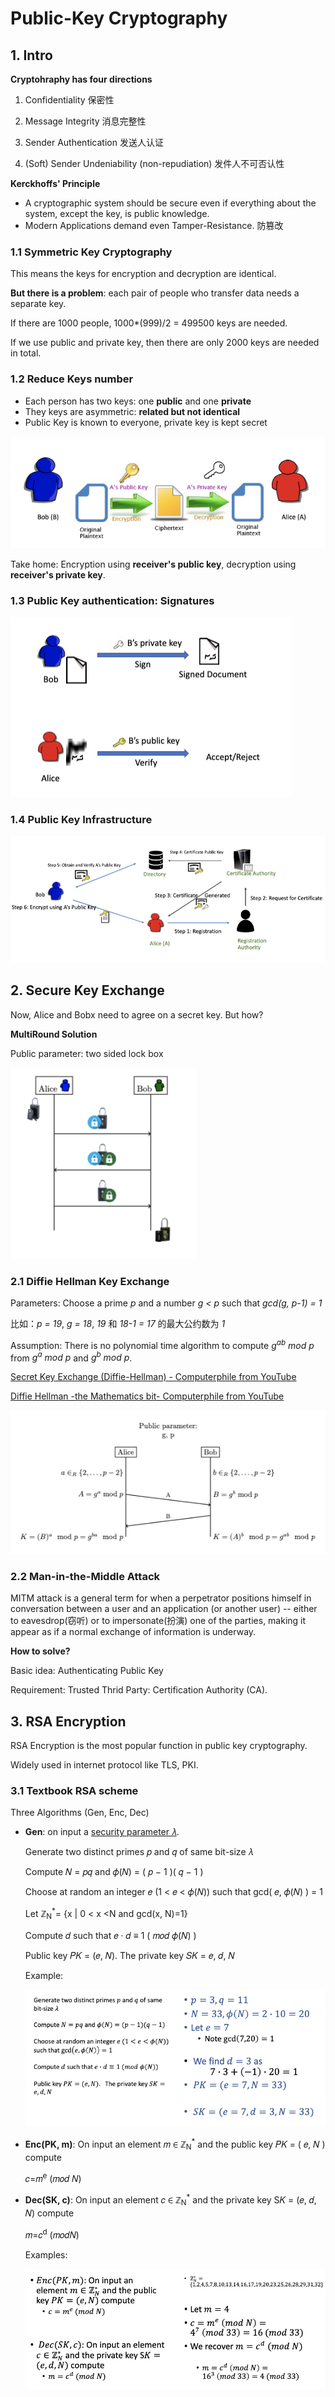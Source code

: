 # Public-Key Cryptography

## 1. Intro

**Cryptohraphy has four directions**

1. Confidentiality 保密性

2. Message Integrity 消息完整性

3. Sender Authentication 发送人认证

4. (Soft) Sender Undeniability (non-repudiation) 发件人不可否认性

**Kerckhoffs' Principle**

- A cryptographic system should be secure even if everything about the system, except the key, is public knowledge.
- Modern Applications demand even Tamper-Resistance. 防篡改

### 1.1 Symmetric Key Cryptography

This means the keys for encryption and decryption are identical. 

**But there is a problem**: each pair of people who transfer data needs a separate key.

If there are 1000 people, 1000*(999)/2 = 499500 keys are needed.

If we use public and private key, then there are only 2000 keys are needed in total.

### 1.2 Reduce Keys number

- Each person has two keys: one **public** and one **private**
- They keys are asymmetric: **related but not identical**
- Public Key is known to everyone, private key is kept secret

![public key encryption](pke.png)

Take home: Encryption using **receiver's public key**, decryption using **receiver's private key**.

### 1.3 Public Key authentication: Signatures

![pka-sig](pka-sig.png)

### 1.4 Public Key Infrastructure

![pki](pki.png)

## 2. Secure Key Exchange

Now, Alice and Bobx need to agree on a secret key. But how?

**MultiRound Solution**

Public parameter: two sided lock box

![multisound solution](multi-sol.png)

### **2.1 Diffie Hellman Key Exchange**

Parameters: Choose a prime *p* and a number *g < p* such that *gcd(g, p-1) = 1*

比如：*p = 19*, *g = 18*, *19* 和 *18-1 = 17* 的最大公约数为 *1*

Assumption: There is no polynomial time algorithm to compute *g<sup>ab</sup> mod p* from *g<sup>a</sup> mod p* and *g<sup>b</sup> mod p*.

[Secret Key Exchange (Diffie-Hellman) - Computerphile from YouTube](https://www.youtube.com/watch?v=NmM9HA2MQGI)

[Diffie Hellman -the Mathematics bit- Computerphile from YouTube](https://www.youtube.com/watch?v=Yjrfm_oRO0w)

![Diffie Hellman Key Exchange](dhke.png)

### **2.2 Man-in-the-Middle Attack**

MITM attack is a general term for when a perpetrator positions himself in conversation between a user and an application (or another user) -- either to eavesdrop(窃听) or to impersonate(扮演) one of the parties, making it appear as if a normal exchange of information is underway.

**How to solve?**

Basic idea: Authenticating Public Key

Requirement: Trusted Thrid Party: Certification Authority (CA).

## 3. RSA Encryption

RSA Encryption is the most popular function in public key cryptography.

Widely used in internet protocol like TLS, PKI.

### 3.1 Textbook RSA scheme

Three Algorithms (Gen, Enc, Dec)

- **Gen**: on input a <u>security parameter 𝜆</u>.

  Generate two distinct primes 𝑝 and 𝑞 of same bit-size 𝜆

  Compute 𝑁 = 𝑝𝑞 and 𝜙(𝑁) = ( 𝑝 − 1 )( 𝑞 − 1 )

  Choose at random an integer 𝑒 (1 < 𝑒 < 𝜙(𝑁)) such that gcd( 𝑒, 𝜙(𝑁) ) = 1

  Let ℤ<sub>N</sub><sup>*</sup>= {x | 0 < x <N and gcd(x, N)=1}

  Compute 𝑑 such that 𝑒 · 𝑑 ≡ 1 ( 𝑚𝑜𝑑 𝜙(𝑁) )

  Public key 𝑃𝐾 = (𝑒, 𝑁).   The private key 𝑆𝐾 = 𝑒, 𝑑, 𝑁

  Example:

  ![eg-gen](eg-gen.png)

- **Enc(PK, m)**: On input an element 𝑚 ∈ ℤ<sub>N</sub><sup>*</sup> and the public key 𝑃𝐾 = ( 𝑒, 𝑁 ) compute

  𝑐=𝑚<sup>e</sup> (𝑚𝑜𝑑 𝑁)

- **Dec(SK, c)**: On input an element 𝑐 ∈ ℤ<sub>N</sub><sup>*</sup> and the private key S𝐾 = (𝑒, 𝑑, 𝑁) compute

  𝑚=𝑐<sup>d</sup> (𝑚𝑜𝑑𝑁)

  Examples:

  ![eg-encdec](eg-encdec.png)